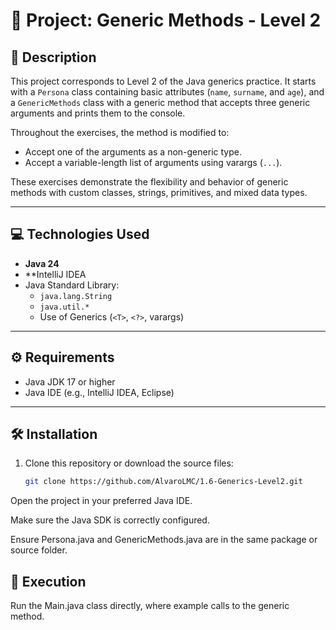 # 🧪 Project: Generic Methods - Level 2

## 📌 Description

This project corresponds to Level 2 of the Java generics practice. It starts with a `Persona` class containing basic attributes (`name`, `surname`, and `age`), and a `GenericMethods` class with a generic method that accepts three generic arguments and prints them to the console.

Throughout the exercises, the method is modified to:
- Accept one of the arguments as a non-generic type.
- Accept a variable-length list of arguments using varargs (`...`).

These exercises demonstrate the flexibility and behavior of generic methods with custom classes, strings, primitives, and mixed data types.

---

## 💻 Technologies Used

- **Java 24**
- **IntelliJ IDEA
- Java Standard Library:
  - `java.lang.String`
  - `java.util.*`
  - Use of Generics (`<T>`, `<?>`, varargs)

---

## ⚙️ Requirements

- Java JDK 17 or higher
- Java IDE (e.g., IntelliJ IDEA, Eclipse)

---

## 🛠️ Installation

1. Clone this repository or download the source files:
   ```bash
   git clone https://github.com/AlvaroLMC/1.6-Generics-Level2.git

  Open the project in your preferred Java IDE.

  Make sure the Java SDK is correctly configured.

  Ensure Persona.java and GenericMethods.java are in the same package or source folder.

## 🚀 Execution

Run the Main.java class directly, where example calls to the generic method.

    

